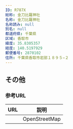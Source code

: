 ```yaml
---
ID: R787X
総称: 金刀比羅神社
名称: 金刀比羅神社
名称読み: null
別名: null
都道府県: 千葉県
区域: 香取市
緯度: 35.8305357
経度: 140.5197929
郵便番号: 2870102
住所: 千葉県香取市岩部１８９５−２
---
```


## その他

### 参考URL

| URL | 説明          |
| --- | ------------- |
|     | OpenStreetMap |
